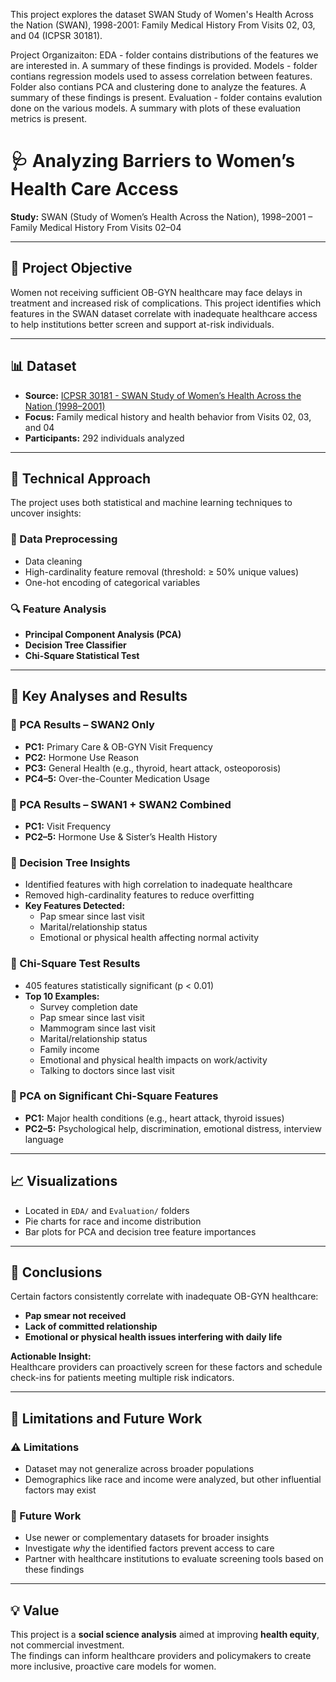 This project explores the dataset SWAN Study of Women's Health Across the Nation (SWAN), 1998-2001: Family Medical History From Visits 02, 03, and 04 (ICPSR 30181). 

Project Organizaiton:
EDA - folder contains distributions of the features we are interested in. A summary of these findings is provided. 
Models - folder contians regression models used to assess correlation between features. Folder also contians PCA and clustering done to analyze the features. A summary of these findings is present.
Evaluation - folder contains evalution done on the various models. A summary with plots of these evaluation metrics is present. 


# 🩺 Analyzing Barriers to Women’s Health Care Access  
**Study:** SWAN (Study of Women’s Health Across the Nation), 1998–2001 – Family Medical History From Visits 02–04

---

## 📌 Project Objective  
Women not receiving sufficient OB-GYN healthcare may face delays in treatment and increased risk of complications. This project identifies which features in the SWAN dataset correlate with inadequate healthcare access to help institutions better screen and support at-risk individuals.

---

## 📊 Dataset  
- **Source:** [ICPSR 30181 - SWAN Study of Women’s Health Across the Nation (1998–2001)](https://www.icpsr.umich.edu/web/ICPSR/studies/30181)  
- **Focus:** Family medical history and health behavior from Visits 02, 03, and 04  
- **Participants:** 292 individuals analyzed  

---

## 🧠 Technical Approach  

The project uses both statistical and machine learning techniques to uncover insights:

### 🧹 Data Preprocessing
- Data cleaning  
- High-cardinality feature removal (threshold: ≥ 50% unique values)  
- One-hot encoding of categorical variables  

### 🔍 Feature Analysis
- **Principal Component Analysis (PCA)**  
- **Decision Tree Classifier**  
- **Chi-Square Statistical Test**  

---

## 🧪 Key Analyses and Results

### 🔹 PCA Results – SWAN2 Only  
- **PC1:** Primary Care & OB-GYN Visit Frequency  
- **PC2:** Hormone Use Reason  
- **PC3:** General Health (e.g., thyroid, heart attack, osteoporosis)  
- **PC4–5:** Over-the-Counter Medication Usage  

### 🔹 PCA Results – SWAN1 + SWAN2 Combined  
- **PC1:** Visit Frequency  
- **PC2–5:** Hormone Use & Sister’s Health History  

### 🌳 Decision Tree Insights  
- Identified features with high correlation to inadequate healthcare  
- Removed high-cardinality features to reduce overfitting  
- **Key Features Detected:**
  - Pap smear since last visit  
  - Marital/relationship status  
  - Emotional or physical health affecting normal activity  

### 🧮 Chi-Square Test Results  
- 405 features statistically significant (p < 0.01)  
- **Top 10 Examples:**
  - Survey completion date  
  - Pap smear since last visit  
  - Mammogram since last visit  
  - Marital/relationship status  
  - Family income  
  - Emotional and physical health impacts on work/activity  
  - Talking to doctors since last visit  

### 🔹 PCA on Significant Chi-Square Features  
- **PC1:** Major health conditions (e.g., heart attack, thyroid issues)  
- **PC2–5:** Psychological help, discrimination, emotional distress, interview language  

---

## 📈 Visualizations  
- Located in `EDA/` and `Evaluation/` folders  
- Pie charts for race and income distribution  
- Bar plots for PCA and decision tree feature importances  

---

## 🧠 Conclusions  

Certain factors consistently correlate with inadequate OB-GYN healthcare:
- **Pap smear not received**
- **Lack of committed relationship**
- **Emotional or physical health issues interfering with daily life**

**Actionable Insight:**  
Healthcare providers can proactively screen for these factors and schedule check-ins for patients meeting multiple risk indicators.

---

## 🔄 Limitations and Future Work

### ⚠ Limitations  
- Dataset may not generalize across broader populations  
- Demographics like race and income were analyzed, but other influential factors may exist  

### 🔬 Future Work  
- Use newer or complementary datasets for broader insights  
- Investigate *why* the identified factors prevent access to care  
- Partner with healthcare institutions to evaluate screening tools based on these findings  

---

## 💡 Value  

This project is a **social science analysis** aimed at improving **health equity**, not commercial investment.  
The findings can inform healthcare providers and policymakers to create more inclusive, proactive care models for women.

